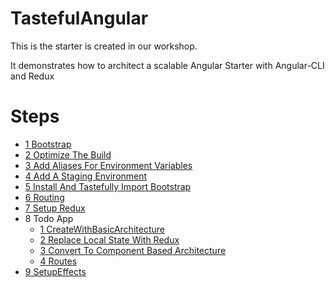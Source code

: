 # TastefulAngular

This is the starter is created in our workshop.

It demonstrates how to architect a scalable Angular Starter with Angular-CLI and Redux

# Steps

- [1 Bootstrap](./steps/1.Bootstrap.md)
- [2 Optimize The Build](./steps/2.OptimizeTheBuild.md)
- [3 Add Aliases For Environment Variables](./steps/3.AddAliasesForEnvironmentVariables.md)
- [4 Add A Staging Environment](./steps/4.AddAStagingEnvironment.md)
- [5 Install And Tastefully Import Bootstrap](./steps/5.InstallAndTastefullyImportBootstrap)
- [6 Routing](./steps/6.Routing.md)
- [7 Setup Redux](./steps/7.SetupRedux.md)
- 8 Todo App
    - [1 CreateWithBasicArchitecture](./steps/todo-app/1.CreateWithBasicArchitecture.md)
    - [2 Replace Local State With Redux](./steps/todo-app/2.ReplaceLocalStateWithRedux.md)
    - [3 Convert To Component Based Architecture](./steps/todo-app/3.ConvertToComponentBasedArchitecture.md)
    - [4 Routes](./steps/4.Routes.md)
- [9 SetupEffects](./steps/9.SetupEffects.md)
